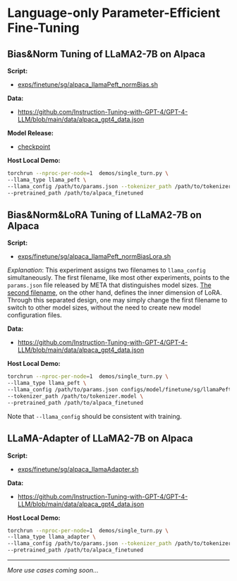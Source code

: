 # Language-only Parameter-Efficient Fine-Tuning

## Bias&Norm Tuning of LLaMA2-7B on Alpaca 

**Script:**

+ [exps/finetune/sg/alpaca_llamaPeft_normBias.sh](../accessory/exps/finetune/sg/alpaca_llamaPeft_normBias.sh)

**Data:**

+ https://github.com/Instruction-Tuning-with-GPT-4/GPT-4-LLM/blob/main/data/alpaca_gpt4_data.json

**Model Release:**

+ [checkpoint](https://huggingface.co/Alpha-VLLM/LLaMA2-Accessory/blob/main/finetune/sg/alpaca_llamaPeft_normBias/consolidated.00-of-01.model-diff.pth)

**Host Local Demo:**

```bash
torchrun --nproc-per-node=1  demos/single_turn.py \
--llama_type llama_peft \
--llama_config /path/to/params.json --tokenizer_path /path/to/tokenizer.model \
--pretrained_path /path/to/alpaca_finetuned
```

## Bias&Norm&LoRA Tuning of LLaMA2-7B on Alpaca

**Script:**

+ [exps/finetune/sg/alpaca_llamaPeft_normBiasLora.sh](../accessory/exps/finetune/sg/alpaca_llamaPeft_normBiasLora.sh)

*Explanation*: This experiment assigns two filenames to `llama_config` simultaneously. The first filename, like most other experiments, points to the `params.json` file released by META that distinguishes model sizes. [The second filename](../accessory/configs/model/finetune/sg/llamaPeft_normBiasLora.json), on the other hand, defines the inner dimension of LoRA. Through this separated design, one may simply change the first filename to switch to other model sizes, without the need to create new model configuration files.

**Data:**

+ https://github.com/Instruction-Tuning-with-GPT-4/GPT-4-LLM/blob/main/data/alpaca_gpt4_data.json

**Host Local Demo:**

```bash
torchrun --nproc-per-node=1  demos/single_turn.py \
--llama_type llama_peft \
--llama_config /path/to/params.json configs/model/finetune/sg/llamaPeft_normBiasLora.json \
--tokenizer_path /path/to/tokenizer.model \
--pretrained_path /path/to/alpaca_finetuned
```

Note that `--llama_config` should be consistent with training.

## LLaMA-Adapter of LLaMA2-7B on Alpaca 

**Script:**

+ [exps/finetune/sg/alpaca_llamaAdapter.sh](../accessory/exps/finetune/sg/alpaca_llamaAdapter.sh)

**Data:**

+ https://github.com/Instruction-Tuning-with-GPT-4/GPT-4-LLM/blob/main/data/alpaca_gpt4_data.json

**Host Local Demo:**

```bash
torchrun --nproc-per-node=1  demos/single_turn.py \
--llama_type llama_adapter \
--llama_config /path/to/params.json --tokenizer_path /path/to/tokenizer.model \
--pretrained_path /path/to/alpaca_finetuned
```

---

*More use cases coming soon...*